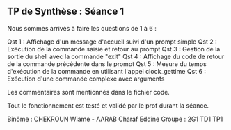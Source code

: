 TP de Synthèse : Séance 1 
-
Nous sommes arrivés à faire les questions de 1 à 6 : 

Qst 1 : Affichage d'un message d'accueil suivi d'un prompt simple
Qst 2 : Exécution de la commande saisie et retour au prompt
Qst 3 : Gestion de la sortie du shell avec la commande "exit"
Qst 4 : Affichage du code de retour de la commande précédente dans le prompt
Qst 5 : Mesure du temps d'exécution de la commande en utilisant l'appel clock_gettime
Qst 6 : Exécution d'une commande complexe avec arguments

Les commentaires sont mentionnés dans le fichier code.

Tout le fonctionnement est testé et validé par le prof durant la séance.

Binôme : CHEKROUN Wiame - AARAB Charaf Eddine
Groupe : 2G1 TD1 TP1


